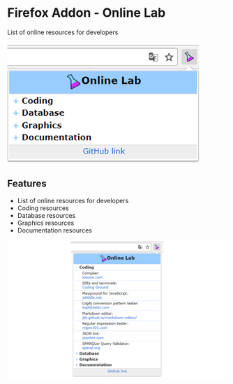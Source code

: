 # Firefox Addon - Online Lab
List of online resources for developers

![screenshot-2.png](docs/screenshot-2.png) 

## Features
- List of online resources for developers
- Coding resources
- Database resources
- Graphics resources
- Documentation resources

![screenshot.png](docs/screenshot.png) 
